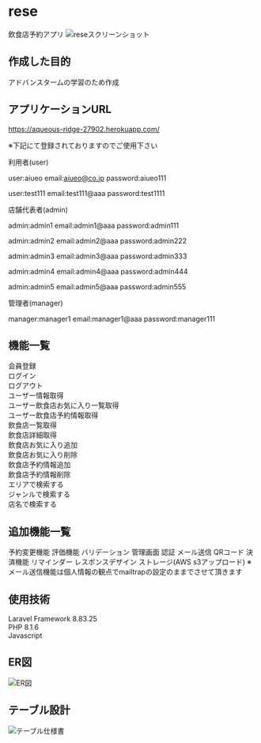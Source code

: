 # rese
飲食店予約アプリ
![reseスクリーンショット](https://user-images.githubusercontent.com/106807413/194700870-dcb2d477-7534-4ffb-ada7-bd5e021c0c3d.png)
## 作成した目的
アドバンスタームの学習のため作成

## アプリケーションURL
https://aqueous-ridge-27902.herokuapp.com/

※下記にて登録されておりますのでご使用下さい

利用者(user)

user:aiueo
email:aiueo@co.jp
password:aiueo111

user:test111
email:test111@aaa
password:test1111

店舗代表者(admin)

admin:admin1
email:admin1@aaa
password:admin111

admin:admin2
email:admin2@aaa
password:admin222

admin:admin3
email:admin3@aaa
password:admin333

admin:admin4
email:admin4@aaa
password:admin444

admin:admin5
email:admin5@aaa
password:admin555

管理者(manager)

manager:manager1
email:manager1@aaa
password:manager111

## 機能一覧
会員登録  
ログイン  
ログアウト  
ユーザー情報取得  
ユーザー飲食店お気に入り一覧取得  
ユーザー飲食店予約情報取得  
飲食店一覧取得  
飲食店詳細取得  
飲食店お気に入り追加  
飲食店お気に入り削除  
飲食店予約情報追加  
飲食店予約情報削除  
エリアで検索する  
ジャンルで検索する  
店名で検索する  

## 追加機能一覧
予約変更機能
評価機能
バリデーション
管理画面
認証
メール送信
QRコード
決済機能
リマインダー
レスポンスデザイン
ストレージ(AWS s3アップロード)
※メール送信機能は個人情報の観点でmailtrapの設定のままでさせて頂きます

## 使用技術
Laravel Framework 8.83.25  
PHP 8.1.6  
Javascript  

## ER図
![ER図](https://user-images.githubusercontent.com/106807413/194704798-bdc37f9f-3772-4184-a4d1-21d1a0bdc217.png)

## テーブル設計
![テーブル仕様書](https://user-images.githubusercontent.com/106807413/194700792-4160f5e3-4b44-42b3-a28f-a8cbcaa50f59.png)
